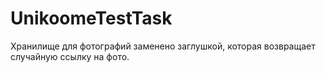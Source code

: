 # UnikoomeTestTask
Хранилище для фотографий заменено заглушкой, которая возвращает случайную ссылку на фото.
